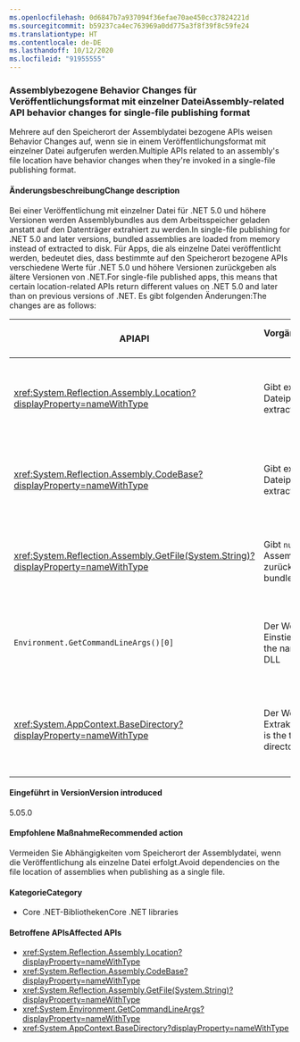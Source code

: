 ```yaml
---
ms.openlocfilehash: 0d6847b7a937094f36efae70ae450cc37824221d
ms.sourcegitcommit: b59237ca4ec763969a0dd775a3f8f39f8c59fe24
ms.translationtype: HT
ms.contentlocale: de-DE
ms.lasthandoff: 10/12/2020
ms.locfileid: "91955555"
---
```

### <a name="assembly-related-api-behavior-changes-for-single-file-publishing-format"></a><span data-ttu-id="1c13f-101">Assemblybezogene Behavior Changes für Veröffentlichungsformat mit einzelner Datei</span><span class="sxs-lookup"><span data-stu-id="1c13f-101">Assembly-related API behavior changes for single-file publishing format</span></span>

<span data-ttu-id="1c13f-102">Mehrere auf den Speicherort der Assemblydatei bezogene APIs weisen Behavior Changes auf, wenn sie in einem Veröffentlichungsformat mit einzelner Datei aufgerufen werden.</span><span class="sxs-lookup"><span data-stu-id="1c13f-102">Multiple APIs related to an assembly's file location have behavior changes when they're invoked in a single-file publishing format.</span></span>

#### <a name="change-description"></a><span data-ttu-id="1c13f-103">Änderungsbeschreibung</span><span class="sxs-lookup"><span data-stu-id="1c13f-103">Change description</span></span>

<span data-ttu-id="1c13f-104">Bei einer Veröffentlichung mit einzelner Datei für .NET 5.0 und höhere Versionen werden Assemblybundles aus dem Arbeitsspeicher geladen anstatt auf den Datenträger extrahiert zu werden.</span><span class="sxs-lookup"><span data-stu-id="1c13f-104">In single-file publishing for .NET 5.0 and later versions, bundled assemblies are loaded from memory instead of extracted to disk.</span></span> <span data-ttu-id="1c13f-105">Für Apps, die als einzelne Datei veröffentlicht werden, bedeutet dies, dass bestimmte auf den Speicherort bezogene APIs verschiedene Werte für .NET 5.0 und höhere Versionen zurückgeben als ältere Versionen von .NET.</span><span class="sxs-lookup"><span data-stu-id="1c13f-105">For single-file published apps, this means that certain location-related APIs return different values on .NET 5.0 and later than on previous versions of .NET.</span></span> <span data-ttu-id="1c13f-106">Es gibt folgenden Änderungen:</span><span class="sxs-lookup"><span data-stu-id="1c13f-106">The changes are as follows:</span></span>

| <span data-ttu-id="1c13f-107">API</span><span class="sxs-lookup"><span data-stu-id="1c13f-107">API</span></span> | <span data-ttu-id="1c13f-108">Vorgängerversionen</span><span class="sxs-lookup"><span data-stu-id="1c13f-108">Previous versions</span></span> | <span data-ttu-id="1c13f-109">.NET 5.0 und höher</span><span class="sxs-lookup"><span data-stu-id="1c13f-109">.NET 5.0 and later</span></span> |
| - | - | - |
| <xref:System.Reflection.Assembly.Location?displayProperty=nameWithType> | <span data-ttu-id="1c13f-110">Gibt extrahierten DLL-Dateipfad zurück</span><span class="sxs-lookup"><span data-stu-id="1c13f-110">Returns extracted DLL file path</span></span> | <span data-ttu-id="1c13f-111">Gibt leere Zeichenfolge für Assemblybundles zurück</span><span class="sxs-lookup"><span data-stu-id="1c13f-111">Returns empty string for bundled assemblies</span></span> |
| <xref:System.Reflection.Assembly.CodeBase?displayProperty=nameWithType> | <span data-ttu-id="1c13f-112">Gibt extrahierten DLL-Dateipfad zurück</span><span class="sxs-lookup"><span data-stu-id="1c13f-112">Returns extracted DLL file path</span></span> | <span data-ttu-id="1c13f-113">Löst eine Ausnahme für Assemblybundles aus</span><span class="sxs-lookup"><span data-stu-id="1c13f-113">Throws exception for bundled assemblies</span></span> |
| <xref:System.Reflection.Assembly.GetFile(System.String)?displayProperty=nameWithType> | <span data-ttu-id="1c13f-114">Gibt `null` für Assemblybundles zurück</span><span class="sxs-lookup"><span data-stu-id="1c13f-114">Returns `null` for bundled assemblies</span></span> | <span data-ttu-id="1c13f-115">Löst eine Ausnahme für Assemblybundles aus</span><span class="sxs-lookup"><span data-stu-id="1c13f-115">Throws exception for bundled assemblies</span></span> |
| `Environment.GetCommandLineArgs()[0]` | <span data-ttu-id="1c13f-116">Der Wert ist der Name der Einstiegspunkt-DLL.</span><span class="sxs-lookup"><span data-stu-id="1c13f-116">Value is the name of the entry point DLL</span></span> | <span data-ttu-id="1c13f-117">Der Wert ist der Name der ausführbaren Hostdatei.</span><span class="sxs-lookup"><span data-stu-id="1c13f-117">Value is the name of the host executable</span></span> |
| <xref:System.AppContext.BaseDirectory?displayProperty=nameWithType> | <span data-ttu-id="1c13f-118">Der Wert ist das temporäre Extraktionsverzeichnis.</span><span class="sxs-lookup"><span data-stu-id="1c13f-118">Value is the temporary extraction directory</span></span> | <span data-ttu-id="1c13f-119">Der Wert ist das Verzeichnis, das die ausführbare Hostdatei enthält.</span><span class="sxs-lookup"><span data-stu-id="1c13f-119">Value is the containing directory of the host executable</span></span> |

#### <a name="version-introduced"></a><span data-ttu-id="1c13f-120">Eingeführt in Version</span><span class="sxs-lookup"><span data-stu-id="1c13f-120">Version introduced</span></span>

<span data-ttu-id="1c13f-121">5.0</span><span class="sxs-lookup"><span data-stu-id="1c13f-121">5.0</span></span>

#### <a name="recommended-action"></a><span data-ttu-id="1c13f-122">Empfohlene Maßnahme</span><span class="sxs-lookup"><span data-stu-id="1c13f-122">Recommended action</span></span>

<span data-ttu-id="1c13f-123">Vermeiden Sie Abhängigkeiten vom Speicherort der Assemblydatei, wenn die Veröffentlichung als einzelne Datei erfolgt.</span><span class="sxs-lookup"><span data-stu-id="1c13f-123">Avoid dependencies on the file location of assemblies when publishing as a single file.</span></span>

#### <a name="category"></a><span data-ttu-id="1c13f-124">Kategorie</span><span class="sxs-lookup"><span data-stu-id="1c13f-124">Category</span></span>

- <span data-ttu-id="1c13f-125">Core .NET-Bibliotheken</span><span class="sxs-lookup"><span data-stu-id="1c13f-125">Core .NET libraries</span></span>

#### <a name="affected-apis"></a><span data-ttu-id="1c13f-126">Betroffene APIs</span><span class="sxs-lookup"><span data-stu-id="1c13f-126">Affected APIs</span></span>

- <xref:System.Reflection.Assembly.Location?displayProperty=nameWithType>
- <xref:System.Reflection.Assembly.CodeBase?displayProperty=nameWithType>
- <xref:System.Reflection.Assembly.GetFile(System.String)?displayProperty=nameWithType>
- <xref:System.Environment.GetCommandLineArgs?displayProperty=nameWithType>
- <xref:System.AppContext.BaseDirectory?displayProperty=nameWithType>

<!--

#### Affected APIs

- `P:System.Reflection.Assembly.Location`
- `P:System.Reflection.Assembly.CodeBase`
- `M:System.Reflection.Assembly.GetFile(System.String)`
- `M:System.Environment.GetCommandLineArgs`
- `P:System.AppContext.BaseDirectory`

-->
